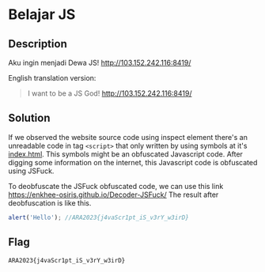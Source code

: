 # Belajar JS

## Description

Aku ingin menjadi Dewa JS!
http://103.152.242.116:8419/

English translation version:
> I want to be a JS God!
> http://103.152.242.116:8419/

## Solution
If we observed the website source code using inspect element there's an unreadable code in tag `<script>` that only written by using symbols at it's [index.html](./index.html). This symbols might be an obfuscated Javascript code. After digging some information on the internet, this Javascript code is obfuscated using JSFuck.

To deobfuscate the JSFuck obfuscated code, we can use this link https://enkhee-osiris.github.io/Decoder-JSFuck/
The result after deobfuscation is like this.

```js
alert('Hello'); //ARA2023{j4vaScr1pt_iS_v3rY_w3irD}
```

## Flag
`ARA2023{j4vaScr1pt_iS_v3rY_w3irD}`
